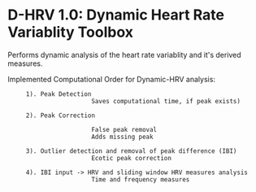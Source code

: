 # D-HRV 1.0: Dynamic Heart Rate Variablity Toolbox
Performs dynamic analysis of the heart rate variablity and it's derived measures. 

Implemented Computational Order for Dynamic-HRV analysis: 


         1). Peak Detection 
                           Saves computational time, if peak exists) 

         2). Peak Correction 

                           False peak removal
                           Adds missing peak
 
         3). Outlier detection and removal of peak difference (IBI) 
                           Ecotic peak correction

         4). IBI input -> HRV and sliding window HRV measures analysis 
                           Time and frequency measures
